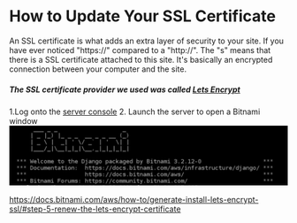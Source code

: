 # How to Update Your SSL Certificate
An SSL certificate is what adds an extra layer of security to your site. If you have ever noticed "https://" compared to a "http://". 
The "s" means that there is a SSL certificate attached to this site. It's basically an encrypted connection between your computer and the site.

##### The SSL certificate provider we used was called [Lets Encrypt](https://letsencrypt.org/)

1.Log onto the [server console](https://aws.amazon.com/console/)
2. Launch the server to open a Bitnami window
![bitnami info](https://github.com/rgooney/WillowsfordArcheryTraining/blob/main/imgs/bitnami.PNG)

 https://docs.bitnami.com/aws/how-to/generate-install-lets-encrypt-ssl/#step-5-renew-the-lets-encrypt-certificate


